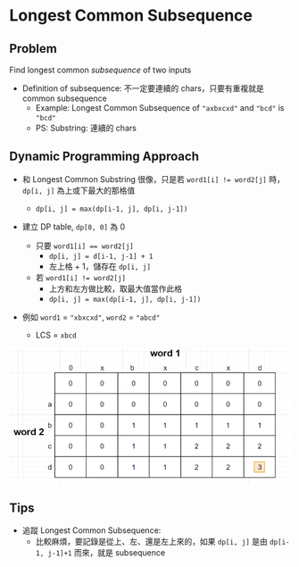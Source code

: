 # Longest Common Subsequence

## Problem

Find longest common *subsequence* of two inputs
- Definition of subsequence: 不一定要連續的 chars，只要有重複就是 common subsequence
    - Example: Longest Common Subsequence of `"axbxcxd"` and `"bcd"` is `"bcd"`
    - PS: Substring: 連續的 chars

## Dynamic Programming Approach

- 和 Longest Common Substring 很像，只是若 `word1[i] != word2[j]` 時，`dp[i, j]` 為上或下最大的那格值
  - `dp[i, j] = max(dp[i-1, j], dp[i, j-1])`

- 建立 DP table, `dp[0, 0]` 為 0
  - 只要 `word1[i] == word2[j]`
    - `dp[i, j] = d[i-1, j-1] + 1`
    - 左上格 + 1，儲存在 `dp[i, j]`
  - 若 `word1[i] != word2[j]`
    - 上方和左方做比較，取最大值當作此格
    - `dp[i, j] = max(dp[i-1, j], dp[i, j-1])`

- 例如 `word1` = `"xbxcxd"`, `word2` = `"abcd"`
  - LCS = `xbcd`

![](2021-05-07-23-34-21.png)

## Tips

- 追蹤 Longest Common Subsequence:
  - 比較麻煩，要記錄是從上、左、還是左上來的，如果 `dp[i, j]` 是由 `dp[i-1, j-1]+1` 而來，就是 subsequence